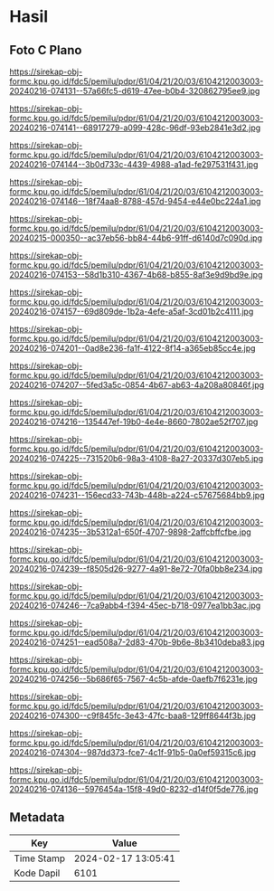 # Hasil

## Foto C Plano

https://sirekap-obj-formc.kpu.go.id/fdc5/pemilu/pdpr/61/04/21/20/03/6104212003003-20240216-074131--57a66fc5-d619-47ee-b0b4-320862795ee9.jpg

https://sirekap-obj-formc.kpu.go.id/fdc5/pemilu/pdpr/61/04/21/20/03/6104212003003-20240216-074141--68917279-a099-428c-96df-93eb2841e3d2.jpg

https://sirekap-obj-formc.kpu.go.id/fdc5/pemilu/pdpr/61/04/21/20/03/6104212003003-20240216-074144--3b0d733c-4439-4988-a1ad-fe297531f431.jpg

https://sirekap-obj-formc.kpu.go.id/fdc5/pemilu/pdpr/61/04/21/20/03/6104212003003-20240216-074146--18f74aa8-8788-457d-9454-e44e0bc224a1.jpg

https://sirekap-obj-formc.kpu.go.id/fdc5/pemilu/pdpr/61/04/21/20/03/6104212003003-20240215-000350--ac37eb56-bb84-44b6-91ff-d6140d7c090d.jpg

https://sirekap-obj-formc.kpu.go.id/fdc5/pemilu/pdpr/61/04/21/20/03/6104212003003-20240216-074153--58d1b310-4367-4b68-b855-8af3e9d9bd9e.jpg

https://sirekap-obj-formc.kpu.go.id/fdc5/pemilu/pdpr/61/04/21/20/03/6104212003003-20240216-074157--69d809de-1b2a-4efe-a5af-3cd01b2c4111.jpg

https://sirekap-obj-formc.kpu.go.id/fdc5/pemilu/pdpr/61/04/21/20/03/6104212003003-20240216-074201--0ad8e236-fa1f-4122-8f14-a365eb85cc4e.jpg

https://sirekap-obj-formc.kpu.go.id/fdc5/pemilu/pdpr/61/04/21/20/03/6104212003003-20240216-074207--5fed3a5c-0854-4b67-ab63-4a208a80846f.jpg

https://sirekap-obj-formc.kpu.go.id/fdc5/pemilu/pdpr/61/04/21/20/03/6104212003003-20240216-074216--135447ef-19b0-4e4e-8660-7802ae52f707.jpg

https://sirekap-obj-formc.kpu.go.id/fdc5/pemilu/pdpr/61/04/21/20/03/6104212003003-20240216-074225--731520b6-98a3-4108-8a27-20337d307eb5.jpg

https://sirekap-obj-formc.kpu.go.id/fdc5/pemilu/pdpr/61/04/21/20/03/6104212003003-20240216-074231--156ecd33-743b-448b-a224-c57675684bb9.jpg

https://sirekap-obj-formc.kpu.go.id/fdc5/pemilu/pdpr/61/04/21/20/03/6104212003003-20240216-074235--3b5312a1-650f-4707-9898-2affcbffcfbe.jpg

https://sirekap-obj-formc.kpu.go.id/fdc5/pemilu/pdpr/61/04/21/20/03/6104212003003-20240216-074239--f8505d26-9277-4a91-8e72-70fa0bb8e234.jpg

https://sirekap-obj-formc.kpu.go.id/fdc5/pemilu/pdpr/61/04/21/20/03/6104212003003-20240216-074246--7ca9abb4-f394-45ec-b718-0977ea1bb3ac.jpg

https://sirekap-obj-formc.kpu.go.id/fdc5/pemilu/pdpr/61/04/21/20/03/6104212003003-20240216-074251--ead508a7-2d83-470b-9b6e-8b3410deba83.jpg

https://sirekap-obj-formc.kpu.go.id/fdc5/pemilu/pdpr/61/04/21/20/03/6104212003003-20240216-074256--5b686f65-7567-4c5b-afde-0aefb7f6231e.jpg

https://sirekap-obj-formc.kpu.go.id/fdc5/pemilu/pdpr/61/04/21/20/03/6104212003003-20240216-074300--c9f845fc-3e43-47fc-baa8-129ff8644f3b.jpg

https://sirekap-obj-formc.kpu.go.id/fdc5/pemilu/pdpr/61/04/21/20/03/6104212003003-20240216-074304--987dd373-fce7-4c1f-91b5-0a0ef59315c6.jpg

https://sirekap-obj-formc.kpu.go.id/fdc5/pemilu/pdpr/61/04/21/20/03/6104212003003-20240216-074136--5976454a-15f8-49d0-8232-d14f0f5de776.jpg


## Metadata

| Key        | Value               |
| ---------- | ------------------- |
| Time Stamp | 2024-02-17 13:05:41 |
| Kode Dapil | 6101                |



